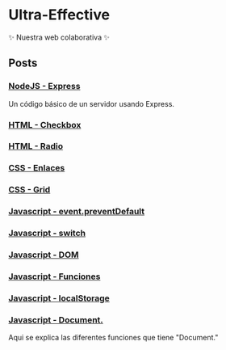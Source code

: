 # Ultra-Effective

✨ Nuestra web colaborativa ✨

## Posts

### [NodeJS - Express](/posts/intro_express.md)

Un código básico de un servidor usando Express.

### [HTML - Checkbox](/posts/checkbox.md)

### [HTML - Radio](/posts/post_Cristian.md)

### [CSS - Enlaces](/posts/post_estilado_de_enlaces_Javi.md)

### [CSS - Grid](/posts/Post_Lucas.md)

### [Javascript - event.preventDefault](/posts/post_Lucas_event.preventDefault().md)

### [Javascript - switch](/posts/post_switch.md)

### [Javascript - DOM](/posts/DOM_element_js.md)

### [Javascript - Funciones](/posts/Explicacion.md)

### [Javascript - localStorage](/posts/post_camacho.md)

### [Javascript - Document.](/posts/Explicacion-De-Ale.md)

Aqui se explica las diferentes funciones que tiene "Document."